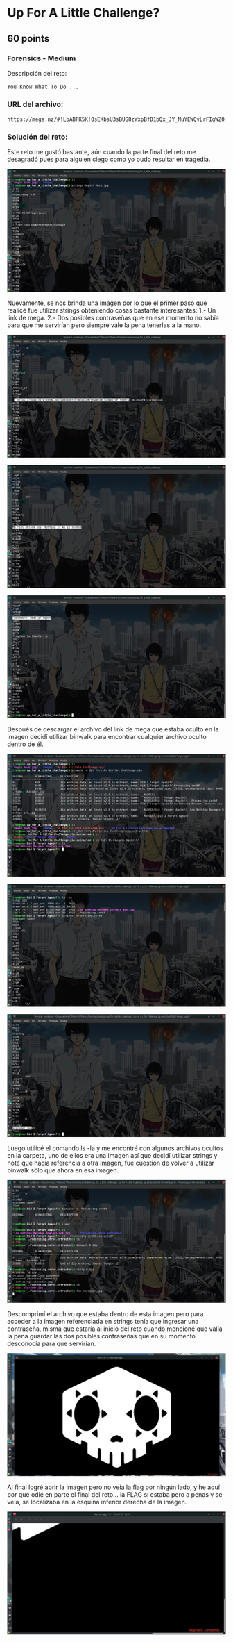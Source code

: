 # Up For A Little Challenge?

## 60 points

### Forensics - Medium

Descripción del reto:

```
You Know What To Do ...
```

### URL del archivo:

```
https://mega.nz/#!LoABFK5K!0sEKbsU3sBUG8zWxpBfD1bQx_JY_MuYEWQvLrFIqWZ0
```

### Solución del reto:
Este reto me gustó bastante, aún cuando la parte final del reto me desagradó pues para alguien ciego como yo pudo resultar en tragedia.

![Screenshot](images/01.jpg)

Nuevamente, se nos brinda una imagen por lo que el primer paso que realicé fue utilizar strings obteniendo cosas bastante interesantes:
1.- Un link de mega.
2.- Dos posibles contraseñas que en ese momento no sabía para que me servirían pero siempre vale la pena tenerlas a la mano.

![Screenshot](images/02.jpg)

![Screenshot](images/03.jpg)

![Screenshot](images/04.jpg)

Después de descargar el archivo del link de mega que estaba oculto en la imagen decidí utilizar binwalk para encontrar cualquier archivo oculto dentro de él.

![Screenshot](images/05.jpg)

![Screenshot](images/06.jpg)

![Screenshot](images/07.jpg)

Luego utilicé el comando ls -la y me encontré con algunos archivos ocultos en la carpeta, uno de ellos era una imagen así que decidí utilizar strings y noté que hacía referencia a otra imagen, fue cuestión de volver a utilizar binwalk sólo que ahora en esa imagen.

![Screenshot](images/08.jpg)

Descomprimí el archivo que estaba dentro de esta imagen pero para acceder a la imagen referenciada en strings tenía que ingresar una contraseña, misma que estaría al inicio del reto cuando mencioné que valía la pena guardar las dos posibles contraseñas que en su momento desconocía para que servirían.

![Screenshot](images/09.jpg)

Al final logré abrir la imagen pero no veía la flag por ningún lado, y he aquí por qué odié en parte el final del reto... la FLAG sí estaba pero a penas y se veía, se localizaba en la esquina inferior derecha de la imagen.

![Screenshot](images/10.jpg)
